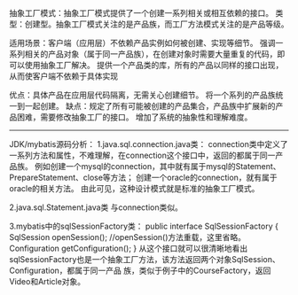 抽象工厂模式：抽象工厂模式提供了一个创建一系列相关或相互依赖的接口。
类型：创建型。抽象工厂模式关注的是产品族，而工厂方法模式关注的是产品等级。

适用场景：客户端（应用层）不依赖产品实例如何被创建、实现等细节。
         强调一系列相关的产品对象（属于同一产品族），在创建对象时需要大量重复的代码，即可以使用抽象工厂解决。
         提供一个产品类的库，所有的产品以同样的接口出现，从而使客户端不依赖于具体实现
         
优点：具体产品在应用层代码隔离，无需关心创建细节。
      将一个系列的产品族统一到一起创建。
缺点：规定了所有可能被创建的产品集合，产品族中扩展新的产品困难，需要修改抽象工厂的接口。
      增加了系统的抽象性和理解难度。

------------------------------------------------------------------------------------------------------------------------
JDK/mybatis源码分析：
1.java.sql.connection.java类：
connection类中定义了一系列方法和属性，不难理解，在connection这个接口中，返回的都属于同一产品族。
例如创建一个mysql的connection，其中就有属于mysql的Statement、PrepareStatement、close等方法；
    创建一个oracle的connection，就有属于oracle的相关方法。
由此可见，这种设计模式就是标准的抽象工厂模式。

2.java.sql.Statement.java类
与connection类似。

3.mybatis中的sqlSessionFactory类：
public interface SqlSessionFactory {
    SqlSession openSession();
    //openSession()方法重载，这里省略。
    Configuration getConfiguration();
}
从这个接口就可以很清晰地看出sqlSessionFactory也是一个抽象工厂方法，该方法返回两个对象SqlSession、Configuration，都属于同一产品
族，类似于例子中的CourseFactory，返回Video和Article对象。